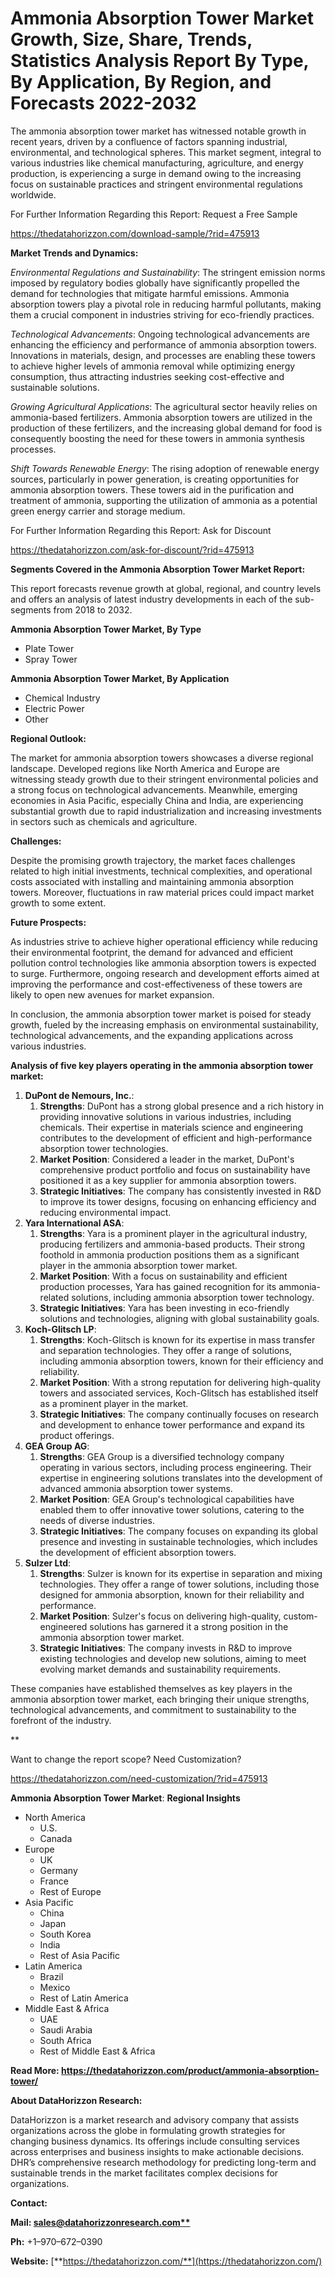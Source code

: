 ﻿# **Ammonia Absorption Tower Market Growth, Size, Share, Trends, Statistics Analysis Report By Type, By Application, By Region, and Forecasts 2022-2032**

The ammonia absorption tower market has witnessed notable growth in recent years, driven by a confluence of factors spanning industrial, environmental, and technological spheres. This market segment, integral to various industries like chemical manufacturing, agriculture, and energy production, is experiencing a surge in demand owing to the increasing focus on sustainable practices and stringent environmental regulations worldwide.

For Further Information Regarding this Report: Request a Free Sample

<https://thedatahorizzon.com/download-sample/?rid=475913>

**Market Trends and Dynamics:**

*Environmental Regulations and Sustainability*: The stringent emission norms imposed by regulatory bodies globally have significantly propelled the demand for technologies that mitigate harmful emissions. Ammonia absorption towers play a pivotal role in reducing harmful pollutants, making them a crucial component in industries striving for eco-friendly practices.

*Technological Advancements*: Ongoing technological advancements are enhancing the efficiency and performance of ammonia absorption towers. Innovations in materials, design, and processes are enabling these towers to achieve higher levels of ammonia removal while optimizing energy consumption, thus attracting industries seeking cost-effective and sustainable solutions.

*Growing Agricultural Applications*: The agricultural sector heavily relies on ammonia-based fertilizers. Ammonia absorption towers are utilized in the production of these fertilizers, and the increasing global demand for food is consequently boosting the need for these towers in ammonia synthesis processes.

*Shift Towards Renewable Energy*: The rising adoption of renewable energy sources, particularly in power generation, is creating opportunities for ammonia absorption towers. These towers aid in the purification and treatment of ammonia, supporting the utilization of ammonia as a potential green energy carrier and storage medium.

For Further Information Regarding this Report: Ask for Discount

<https://thedatahorizzon.com/ask-for-discount/?rid=475913>

**Segments Covered in the Ammonia Absorption Tower Market Report:**

This report forecasts revenue growth at global, regional, and country levels and offers an analysis of latest industry developments in each of the sub-segments from 2018 to 2032.

**Ammonia Absorption Tower Market, By Type**

- Plate Tower
- Spray Tower

**Ammonia Absorption Tower Market, By Application**

- Chemical Industry
- Electric Power
- Other

**Regional Outlook:**

The market for ammonia absorption towers showcases a diverse regional landscape. Developed regions like North America and Europe are witnessing steady growth due to their stringent environmental policies and a strong focus on technological advancements. Meanwhile, emerging economies in Asia Pacific, especially China and India, are experiencing substantial growth due to rapid industrialization and increasing investments in sectors such as chemicals and agriculture.

**Challenges:**

Despite the promising growth trajectory, the market faces challenges related to high initial investments, technical complexities, and operational costs associated with installing and maintaining ammonia absorption towers. Moreover, fluctuations in raw material prices could impact market growth to some extent.

**Future Prospects:**

As industries strive to achieve higher operational efficiency while reducing their environmental footprint, the demand for advanced and efficient pollution control technologies like ammonia absorption towers is expected to surge. Furthermore, ongoing research and development efforts aimed at improving the performance and cost-effectiveness of these towers are likely to open new avenues for market expansion.

In conclusion, the ammonia absorption tower market is poised for steady growth, fueled by the increasing emphasis on environmental sustainability, technological advancements, and the expanding applications across various industries.



**Analysis of five key players operating in the ammonia absorption tower market:**

1. **DuPont de Nemours, Inc.**:
   1. **Strengths**: DuPont has a strong global presence and a rich history in providing innovative solutions in various industries, including chemicals. Their expertise in materials science and engineering contributes to the development of efficient and high-performance absorption tower technologies.
   1. **Market Position**: Considered a leader in the market, DuPont's comprehensive product portfolio and focus on sustainability have positioned it as a key supplier for ammonia absorption towers.
   1. **Strategic Initiatives**: The company has consistently invested in R&D to improve its tower designs, focusing on enhancing efficiency and reducing environmental impact.
1. **Yara International ASA**:
   1. **Strengths**: Yara is a prominent player in the agricultural industry, producing fertilizers and ammonia-based products. Their strong foothold in ammonia production positions them as a significant player in the ammonia absorption tower market.
   1. **Market Position**: With a focus on sustainability and efficient production processes, Yara has gained recognition for its ammonia-related solutions, including ammonia absorption tower technology.
   1. **Strategic Initiatives**: Yara has been investing in eco-friendly solutions and technologies, aligning with global sustainability goals.
1. **Koch-Glitsch LP**:
   1. **Strengths**: Koch-Glitsch is known for its expertise in mass transfer and separation technologies. They offer a range of solutions, including ammonia absorption towers, known for their efficiency and reliability.
   1. **Market Position**: With a strong reputation for delivering high-quality towers and associated services, Koch-Glitsch has established itself as a prominent player in the market.
   1. **Strategic Initiatives**: The company continually focuses on research and development to enhance tower performance and expand its product offerings.
1. **GEA Group AG**:
   1. **Strengths**: GEA Group is a diversified technology company operating in various sectors, including process engineering. Their expertise in engineering solutions translates into the development of advanced ammonia absorption tower systems.
   1. **Market Position**: GEA Group's technological capabilities have enabled them to offer innovative tower solutions, catering to the needs of diverse industries.
   1. **Strategic Initiatives**: The company focuses on expanding its global presence and investing in sustainable technologies, which includes the development of efficient absorption towers.
1. **Sulzer Ltd**:
   1. **Strengths**: Sulzer is known for its expertise in separation and mixing technologies. They offer a range of tower solutions, including those designed for ammonia absorption, known for their reliability and performance.
   1. **Market Position**: Sulzer's focus on delivering high-quality, custom-engineered solutions has garnered it a strong position in the ammonia absorption tower market.
   1. **Strategic Initiatives**: The company invests in R&D to improve existing technologies and develop new solutions, aiming to meet evolving market demands and sustainability requirements.

These companies have established themselves as key players in the ammonia absorption tower market, each bringing their unique strengths, technological advancements, and commitment to sustainability to the forefront of the industry.


**


Want to change the report scope? Need Customization?

<https://thedatahorizzon.com/need-customization/?rid=475913>

**Ammonia Absorption Tower Market**: **Regional Insights**

- North America
  - U.S.
  - Canada
- Europe
  - UK
  - Germany
  - France
  - Rest of Europe
- Asia Pacific
  - China
  - Japan
  - South Korea
  - India
  - Rest of Asia Pacific
- Latin America
  - Brazil
  - Mexico
  - Rest of Latin America
- Middle East & Africa
  - UAE
  - Saudi Arabia
  - South Africa
  - Rest of Middle East & Africa

**Read More: https://thedatahorizzon.com/product/ammonia-absorption-tower/**

**About DataHorizzon Research:**

DataHorizzon is a market research and advisory company that assists organizations across the globe in formulating growth strategies for changing business dynamics. Its offerings include consulting services across enterprises and business insights to make actionable decisions. DHR’s comprehensive research methodology for predicting long-term and sustainable trends in the market facilitates complex decisions for organizations.

**Contact:**

**Mail: [sales@datahorizzonresearch.com**](mailto:sales@datahorizzonresearch.com)**

**Ph:** +1–970–672–0390

**Website:** [**https://thedatahorizzon.com/**](https://thedatahorizzon.com/)



